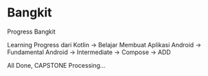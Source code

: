 # Bangkit
Progress Bangkit 


Learning Progress dari
Kotlin -> Belajar Membuat Aplikasi Android -> Fundamental Android -> Intermediate -> Compose -> ADD

All Done, CAPSTONE Processing...
